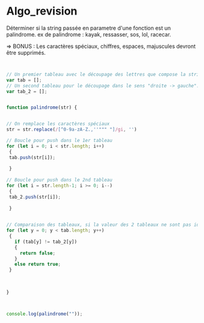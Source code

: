 # Algo_revision


Déterminer si la string passée en parametre d'une fonction est un palindrome.
 ex de palindrome : kayak, ressasser, sos, lol, racecar.
 
 => BONUS : Les caractères spéciaux, chiffres, espaces, majuscules devront être supprimés.
 
 ```js
 
 
// Un premier tableau avec le découpage des lettres que compose la string dans le sens "gauche -> droite".
var tab = [];
// Un second tableau pour le découpage dans le sens "droite -> gauche".
var tab_2 = [];


function palindrome(str) {


// On remplace les caractères spéciaux
str = str.replace(/[^0-9a-zA-Z.,''""" "]/gi, '')

// Boucle pour push dans le 1er tableau
for (let i = 0; i < str.length; i++)
  {
  tab.push(str[i]);
  
  }
  
// Boucle pour push dans le 2nd tableau
for (let i = str.length-1; i >= 0; i--)
  {
  tab_2.push(str[i]);
  
  }

  
// Comparaison des tableaux, si la valeur des 2 tableaux ne sont pas identiques, on sort de la boucle.
for (let y = 0; y < tab.length; y++)
  {
    if (tab[y] != tab_2[y])
    {
      return false;
    }
    else return true;
  }  
  

  
}



console.log(palindrome(""));


 
 
